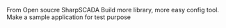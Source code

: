 From Open soucre SharpSCADA
Build more library, more easy config tool.
Make a sample application for test purpose

